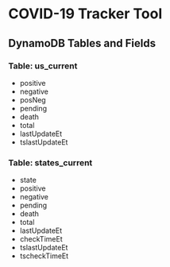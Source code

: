 # COVID-19 Tracker Tool

## DynamoDB Tables and Fields

### Table: us_current

- positive
- negative
- posNeg
- pending
- death
- total
- lastUpdateEt
- tslastUpdateEt

### Table: states_current

- state
- positive
- negative
- pending
- death
- total
- lastUpdateEt
- checkTimeEt
- tslastUpdateEt
- tscheckTimeEt
